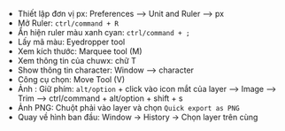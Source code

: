 - Thiết lập đơn vị px: Preferences --> Unit and Ruler --> px
- Mở Ruler: `ctrl/command + R`
- Ẩn hiện ruler màu xanh cyan: `ctrl/command + ;`
- Lấy mã màu: Eyedropper tool
- Xem kích thước: Marquee tool (M)
- Xem thông tin của chuwx: chữ T
- Show thông tin character: Window --> character
- Công cụ chọn: Move Tool (V)
- Ảnh : Giữ phím:  `alt/option` + click vào icon mắt của layer --> Image --> Trim --> ctrl/command + alt/option + shift + s
- Ảnh PNG: Chuột phải vào layer và chọn `Quick export as PNG`
- Quay về hình ban đầu: Window -> History -> Chọn layer trên cùng